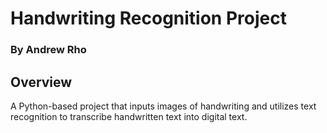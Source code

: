 # Handwriting Recognition Project
### By Andrew Rho

## Overview
A Python-based project that inputs images of handwriting and utilizes text recognition to transcribe handwritten text into digital text.
